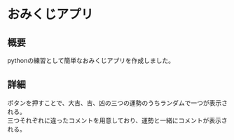 # おみくじアプリ
## 概要
pythonの練習として簡単なおみくじアプリを作成しました。

## 詳細
ボタンを押すことで、大吉、吉、凶の三つの運勢のうちランダムで一つが表示される。  
三つそれぞれに違ったコメントを用意しており、運勢と一緒にコメントが表示される。


